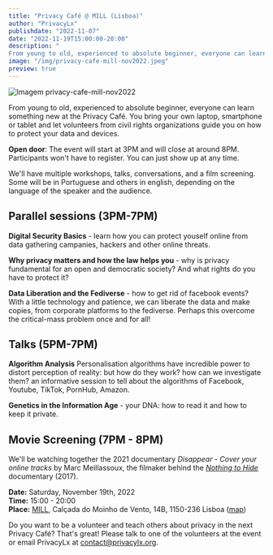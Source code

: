```yaml
---
title: "Privacy Café @ MILL (Lisboa)"
author: "PrivacyLx"
publishdate: "2022-11-07"
date: "2022-11-19T15:00:00-20:00"
description: "
From young to old, experienced to absolute beginner, everyone can learn something new at the Privacy Café. You bring your own laptop, smartphone or tablet and let volunteers from civil rights organizations guide you on how to protect your data and devices."
image: "/img/privacy-cafe-mill-nov2022.jpeg"
preview: true
---
```


![Imagem privacy-cafe-mill-nov2022](/img/privacy-cafe-mill-nov2022.jpeg)

From young to old, experienced to absolute beginner, everyone can learn something new at the Privacy Café. You bring your own laptop, smartphone or tablet and let volunteers from civil rights organizations guide you on how to protect your data and devices.

**Open door**: The event will start at 3PM and will close at around 8PM. Participants won't have to register. You can just show up at any time.

We'll have multiple workshops, talks, conversations, and a film screening. Some will be in Portuguese and others in english, depending on the language of the speaker and the audience.


## Parallel sessions (3PM-7PM)


**Digital Security Basics** - learn how you can protect youself online from data gathering campanies, hackers and other online threats.

**Why privacy matters and how the law helps you** - why is privacy fundamental for an open and democratic society? And what rights do you have to protect it?

**Data Liberation and the Fediverse** - how to get rid of facebook events? With a little technology and patience, we can liberate the data and make copies, from corporate platforms to the fediverse. Perhaps this overcome the critical-mass problem once and for all!


## Talks (5PM-7PM)
**Algorithm Analysis**
Personalisation algorithms have incredible power to distort perception of reality: but how do they work? how can we investigate them? an informative session to tell about the algorithms of Facebook, Youtube, TikTok, PornHub, Amazon.

**Genetics in the Information Age** - your DNA: how to read it and how to keep it private.

## Movie Screening (7PM - 8PM)
We'll be watching together the 2021 documentary *Disappear - Cover your online tracks* by Marc Meillassoux, the filmaker behind the *[Nothing to Hide](https://www.youtube.com/watch?v=M3mQu9YQesk)* documentary (2017).


**Date:** Saturday, November 19th, 2022\
**Time:** 15:00 - 20:00\
**Place:** [MILL](http://mill.pt/contactos), Calçada do Moinho de Vento, 14B, 1150-236 Lisboa ([map](https://www.openstreetmap.org/way/98032128))

Do you want to be a volunteer and teach others about privacy in the next Privacy Café? That's great! Please talk to one of the volunteers at the event or email PrivacyLx at contact@privacylx.org.

